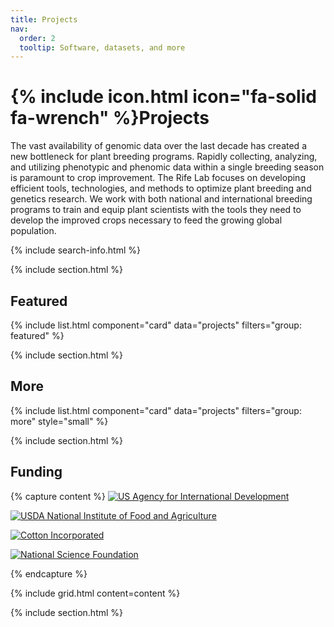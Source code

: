 ```yaml
---
title: Projects
nav:
  order: 2
  tooltip: Software, datasets, and more
---
```


# {% include icon.html icon="fa-solid fa-wrench" %}Projects

The vast availability of genomic data over the last decade has created a new bottleneck for plant breeding programs. Rapidly collecting, analyzing, and utilizing phenotypic and phenomic data within a single breeding season is paramount to crop improvement. The Rife Lab focuses on developing efficient tools, technologies, and methods to optimize  plant breeding and genetics research. We work with both national and international breeding programs to train and equip plant scientists with the tools they need to develop the improved crops necessary to feed the growing global population.

{% include search-info.html %}

{% include section.html %}

## Featured

{% include list.html component="card" data="projects" filters="group: featured" %}

{% include section.html %}

## More

{% include list.html component="card" data="projects" filters="group: more" style="small" %}

{% include section.html %}

## Funding

{% capture content %}
[![US Agency for International Development](/images/funding/usaid.png)](https://www.usaid.gov/)

[![USDA National Institute of Food and Agriculture](/images/funding/nifa.png)](https://www.nifa.usda.gov/)

[![Cotton Incorporated](/images/funding/cotton-inc.png)](https://www.cottoninc.com/)

[![National Science Foundation](/images/funding/nsf.png)](https://nsf.gov/)

{% endcapture %}

{% include grid.html content=content %}

{% include section.html %}
